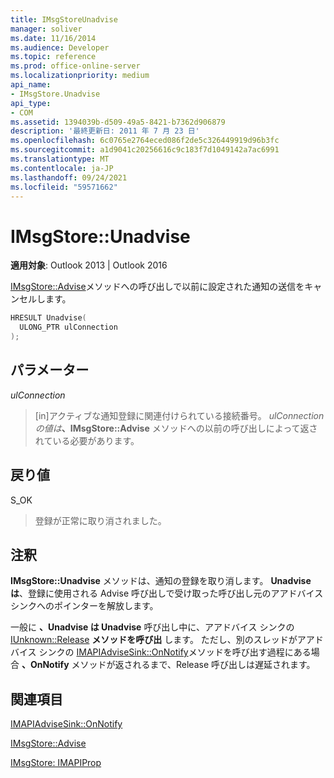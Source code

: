 ```yaml
---
title: IMsgStoreUnadvise
manager: soliver
ms.date: 11/16/2014
ms.audience: Developer
ms.topic: reference
ms.prod: office-online-server
ms.localizationpriority: medium
api_name:
- IMsgStore.Unadvise
api_type:
- COM
ms.assetid: 1394039b-d509-49a5-8421-b7362d906879
description: '最終更新日: 2011 年 7 月 23 日'
ms.openlocfilehash: 6c0765e2764eced086f2de5c326449919d96b3fc
ms.sourcegitcommit: a1d9041c20256616c9c183f7d1049142a7ac6991
ms.translationtype: MT
ms.contentlocale: ja-JP
ms.lasthandoff: 09/24/2021
ms.locfileid: "59571662"
---
```

# <a name="imsgstoreunadvise"></a>IMsgStore::Unadvise

  
  
**適用対象**: Outlook 2013 | Outlook 2016 
  
[IMsgStore::Advise](imsgstore-advise.md)メソッドへの呼び出しで以前に設定された通知の送信をキャンセルします。 
  
```cpp
HRESULT Unadvise(
  ULONG_PTR ulConnection
);
```

## <a name="parameters"></a>パラメーター

 _ulConnection_
  
> [in]アクティブな通知登録に関連付けられている接続番号。 _ulConnection の値は_**、IMsgStore::Advise** メソッドへの以前の呼び出しによって返されている必要があります。 
    
## <a name="return-value"></a>戻り値

S_OK 
  
> 登録が正常に取り消されました。
    
## <a name="remarks"></a>注釈

**IMsgStore::Unadvise** メソッドは、通知の登録を取り消します。 **Unadvise は**、登録に使用される Advise 呼び出しで受け取った呼び出し元のアアドバイス シンクへのポインターを解放します。 
  
一般に **、Unadvise は Unadvise** 呼び出し中に、アアドバイス シンクの [IUnknown::Release](https://msdn.microsoft.com/library/ms682317%28v=VS.85%29.aspx) **メソッドを呼び出** します。 ただし、別のスレッドがアアドバイス シンクの [IMAPIAdviseSink::OnNotify](imapiadvisesink-onnotify.md)メソッドを呼び出す過程にある場合 **、OnNotify** メソッドが返されるまで、Release 呼び出しは遅延されます。 
  
## <a name="see-also"></a>関連項目



[IMAPIAdviseSink::OnNotify](imapiadvisesink-onnotify.md)
  
[IMsgStore::Advise](imsgstore-advise.md)
  
[IMsgStore: IMAPIProp](imsgstoreimapiprop.md)


